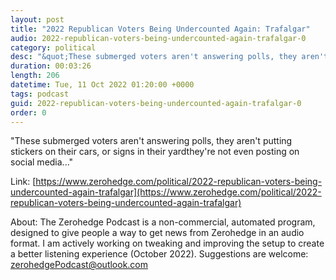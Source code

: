 ```yaml
---
layout: post
title: "2022 Republican Voters Being Undercounted Again: Trafalgar"
audio: 2022-republican-voters-being-undercounted-again-trafalgar-0
category: political
desc: "&quot;These submerged voters aren't answering polls, they aren't putting stickers on their cars, or signs in their yardthey're not even posting on social media...&quot;"
duration: 00:03:26
length: 206
datetime: Tue, 11 Oct 2022 01:20:00 +0000
tags: podcast
guid: 2022-republican-voters-being-undercounted-again-trafalgar-0
order: 0
---
```

&quot;These submerged voters aren't answering polls, they aren't putting stickers on their cars, or signs in their yardthey're not even posting on social media...&quot;

Link: [https://www.zerohedge.com/political/2022-republican-voters-being-undercounted-again-trafalgar](https://www.zerohedge.com/political/2022-republican-voters-being-undercounted-again-trafalgar)

About: The Zerohedge Podcast is a non-commercial, automated program, designed to give people a way to get news from Zerohedge in an audio format.  I am actively working on tweaking and improving the setup to create a better listening experience (October 2022).  Suggestions are welcome: [zerohedgePodcast@outlook.com](mailto:zerohedgePodcast@outlook.com)